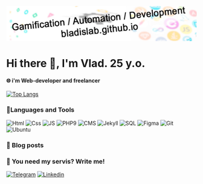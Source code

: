 [![Header](https://github.com/BladislaB/bladislab/blob/master/assets/bg.jpg)](https://bladislab.github.io/)

# Hi there 👋, I'm Vlad. 25 y.o.
#### 🌐 i'm Web-developer and freelancer

[![Top Langs](https://github-readme-stats.vercel.app/api/top-langs/?username=bladislab&layout=compact)](https://github.com/anuraghazra/github-readme-stats)

### 📐Languages and Tools
![Html](https://img.shields.io/badge/-Html5-0A090B?style=for-the-badge&logo=Html5&logoColor=F07427) 
![Css](https://img.shields.io/badge/-Css3-0A090B?style=for-the-badge&logo=Css3&logoColor=318CE7)
![JS](https://img.shields.io/badge/-JS-0A090B?style=for-the-badge&logo=JavaScript&logoColor=F4CA16) ![PHP9](https://img.shields.io/badge/-PHP9-0A090B?style=for-the-badge&logo=PHP&logoColor=318CFF) ![CMS](https://img.shields.io/badge/-CMS-0A090B?style=for-the-badge&logo=WordPress&logoColor=FDF5E6) ![Jekyll](https://img.shields.io/badge/-Jekyll-0A090B?style=for-the-badge&logo=Jekyll&logoColor=EB371C) ![SQL](https://img.shields.io/badge/-SQL-0A090B?style=for-the-badge&logo=mysql&logoColor=00D4E7) ![Figma](https://img.shields.io/badge/-Figma-0A090B?style=for-the-badge&logo=Figma&logoColor=CC397B) ![Git](https://img.shields.io/badge/-Git-0A090B?style=for-the-badge&logo=Git&logoColor=CC0700) ![Ubuntu](https://img.shields.io/badge/-Ubuntu-0A090B?style=for-the-badge&logo=Ubuntu&logoColor=F07427)

### 📰 Blog posts
<!-- BLOG-POST-LIST:START -->
<!-- BLOG-POST-LIST:END -->

### 📧 You need my servis? Write me!
[![Telegram](https://img.shields.io/badge/-Telegram-0A090B?style=for-the-badge&logo=Telegram&logoColor=F07427)](https://t.me/bldasilab)
[![Linkedin](https://img.shields.io/badge/-Linkedin-0A090B?style=for-the-badge&logo=Linkedin&logoColor=F07427)](https://www.linkedin.com/in/vladislav-usmedinskiy-44a49b205/)
